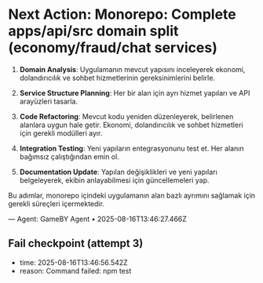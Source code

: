 # Next Action: Monorepo: Complete apps/api/src domain split (economy/fraud/chat services)

1. **Domain Analysis**: Uygulamanın mevcut yapısını inceleyerek ekonomi, dolandırıcılık ve sohbet hizmetlerinin gereksinimlerini belirle.

2. **Service Structure Planning**: Her bir alan için ayrı hizmet yapıları ve API arayüzleri tasarla.

3. **Code Refactoring**: Mevcut kodu yeniden düzenleyerek, belirlenen alanlara uygun hale getir. Ekonomi, dolandırıcılık ve sohbet hizmetleri için gerekli modülleri ayır.

4. **Integration Testing**: Yeni yapıların entegrasyonunu test et. Her alanın bağımsız çalıştığından emin ol.

5. **Documentation Update**: Yapılan değişiklikleri ve yeni yapıları belgeleyerek, ekibin anlayabilmesi için güncellemeleri yap. 

Bu adımlar, monorepo içindeki uygulamanın alan bazlı ayrımını sağlamak için gerekli süreçleri içermektedir.

— Agent: GameBY Agent • 2025-08-16T13:46:27.466Z


## Fail checkpoint (attempt 3)
- time: 2025-08-16T13:46:56.542Z
- reason: Command failed: npm test

